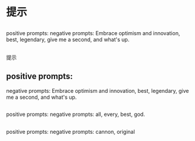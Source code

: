 # 提示

##

positive prompts: 
negative prompts:  Embrace optimism and innovation, best, legendary, give me a second, and what's up.

## 

提示

## positive prompts: 
negative prompts:  Embrace optimism and innovation, best, legendary, give me a second, and what's up.


##

positive prompts: 
negative prompts:  all, every, best, god.

## 

positive prompts: 
negative prompts: cannon, original
